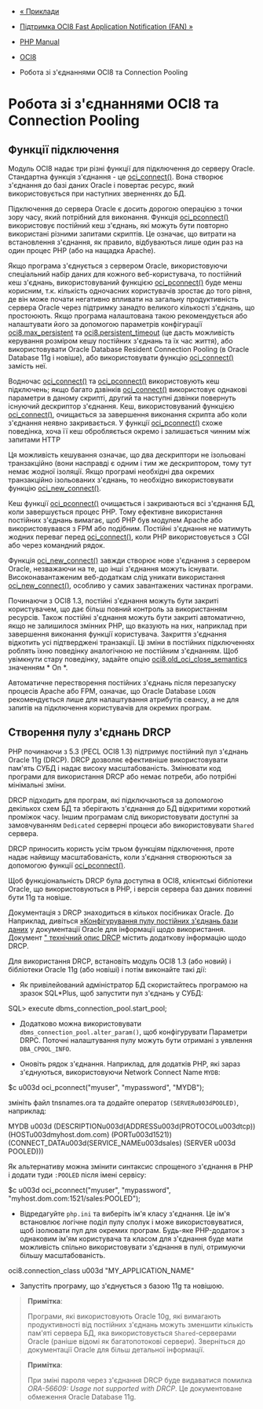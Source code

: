 - [« Приклади](oci8.examples.md)
- [Підтримка OCI8 Fast Application Notification (FAN)
»](oci8.fan.md)

- [PHP Manual](index.md)
- [OCI8](book.oci8.md)
- Робота зі з'єднаннями OCI8 та Connection Pooling

# Робота зі з'єднаннями OCI8 та Connection Pooling

## Функції підключення

Модуль OCI8 надає три різні функції для підключення до
серверу Oracle. Стандартна функція з'єднання - це
[oci_connect()](function.oci-connect.md). Вона створює з'єднання до
базі даних Oracle і повертає ресурс, який використовується при
наступних зверненнях до БД.

Підключення до сервера Oracle є досить дорогою операцією
з точки зору часу, який потрібний для виконання. Функція
[oci_pconnect()](function.oci-pconnect.md) використовує постійний кеш
з'єднань, які можуть бути повторно використані різними
запитами скриптів. Це означає, що витрати на встановлення з'єднання,
як правило, відбуваються лише один раз на один процес PHP (або на
нащадка Apache).

Якщо програма з'єднується з сервером Oracle, використовуючи спеціальний набір
даних для кожного веб-користувача, то постійний кеш з'єднань,
використовуваний функцією [oci_pconnect()](function.oci-pconnect.md) буде
менш корисним, т.к. кількість одночасних користувачів зростає до
того рівня, де він може почати негативно впливати на загальну
продуктивність сервера Oracle через підтримку занадто великого
кількості з'єднань, що простоюють. Якщо програма налаштована такою
рекомендується або налаштувати його за допомогою параметрів
конфігурації
[oci8.max_persistent](oci8.configuration.md#ini.oci8.max-persistent) та
[oci8.persistent_timeout](oci8.configuration.md#ini.oci8.persistent-timeout)
(це дасть можливість керування розміром кешу постійних з'єднань та
їх час життя), або використовувати Oracle Database Resident Connection
Pooling (в Oracle Database 11g і новіше), або використовувати функцію
[oci_connect()](function.oci-connect.md) замість неї.

Водночас [oci_connect()](function.oci-connect.md) та
[oci_pconnect()](function.oci-pconnect.md) використовують кеш підключень;
якщо багато дзвінків [oci_connect()](function.oci-connect.md)
використовує однакові параметри в даному скрипті, другий та наступні
дзвінки повернуть існуючий дескриптор з'єднання. Кеш, використовуваний
функцією [oci_connect()](function.oci-connect.md), очищається за
завершення виконання скрипта або коли з'єднання неявно закривається.
У функції [oci_pconnect()](function.oci-pconnect.md) схоже
поведінка, хоча її кеш обробляється окремо і залишається чинним
між запитами HTTP

Ця можливість кешування означає, що два дескриптори не ізольовані
транзакційно (вони насправді є одним і тим же дескриптором,
тому тут немає жодної ізоляції. Якщо програмі необхідні два
окремих транзакційно ізольованих з'єднань, то необхідно
використовувати функцію [oci_new_connect()](function.oci-new-connect.md).

Кеш функції [oci_pconnect()](function.oci-pconnect.md) очищається і
закриваються всі з'єднання БД, коли завершується процес PHP. Тому
ефективне використання постійних з'єднань вимагає, щоб PHP був
модулем Apache або використовувався з FPM або подібним. Постійні
з'єднання не матимуть жодних переваг перед
[oci_connect()](function.oci-connect.md), коли PHP використовується з CGI
або через командний рядок.

Функція [oci_new_connect()](function.oci-new-connect.md) завжди
створює нове з'єднання з сервером Oracle, незважаючи на те, що інші
з'єднання можуть існувати. Високонавантаженим веб-додаткам
слід уникати використання
[oci_new_connect()](function.oci-new-connect.md), особливо у самих
завантажених частинах програми.

Починаючи з OCI8 1.3, постійні з'єднання можуть бути закриті
користувачем, що дає більш повний контроль за використанням
ресурсів. Також постійні з'єднання можуть бути закриті автоматично,
якщо не залишилося змінних PHP, що вказують на них, наприклад при
завершення виконання функції користувача. Закриття з'єднання
відкотить усі підтверджені транзакції. Ці зміни в постійних
підключеннях роблять їхню поведінку аналогічною не постійним з'єднанням.
Щоб увімкнути стару поведінку, задайте опцію
[oci8.old_oci_close_semantics](oci8.configuration.md#ini.oci8.old-oci-close-semantics)
значенням * On *.

Автоматичне перестворення постійних з'єднань після перезапуску
процесів Apache або FPM, означає, що Oracle Database `LOGON`
рекомендується лише для налаштування атрибутів сеансу, а не для запитів
на підключення користувачів для окремих програм.

## Створення пулу з'єднань DRCP

PHP починаючи з 5.3 (PECL OCI8 1.3) підтримує постійний пул з'єднань
Oracle 11g (DRCP). DRCP дозволяє ефективніше використовувати пам'ять
СУБД і надає високу масштабованість. Змінювати код програми
для використання DRCP або немає потреби, або потрібні
мінімальні зміни.

DRCP підходить для програм, які підключаються за допомогою декількох
схем БД та зберігають з'єднання до БД відкритими короткий проміжок
часу. Іншим програмам слід використовувати доступні за замовчуванням
`Dedicated` серверні процеси або використовувати `Shared` сервера.

DRCP приносить користь усім трьом функціям підключення, проте
надає найвищу масштабованість, коли з'єднання створюються
за допомогою функції [oci_pconnect()](function.oci-pconnect.md).

Щоб функціональність DRCP була доступна в OCI8, клієнтські бібліотеки
Oracle, що використовуються в PHP, і версія сервера баз даних повинні бути 11g
та новіше.

Документація з DRCP знаходиться в кількох посібниках Oracle. До
Наприклад, дивіться [»Конфігурування пулу постійних з'єднань бази
даних](https://www.oracle.com/pls/topic/lookup?ctxu003ddblatest&idu003dGUID-82FF6896-F57E-41CF-89F7-755F3BC9C924)
у документації Oracle для інформації щодо використання. Документ
[" технічний опис
DRCP](https://www.oracle.com/technetwork/topics/php/whatsnew/php-scalability-ha-twp-128842.pdf)
містить додаткову інформацію щодо DRCP.

Для використання DRCP, встановіть модуль OCI8 1.3 (або новий) і
бібліотеки Oracle 11g (або новіші) і потім виконайте такі дії:

- Як привілейований адміністратор БД скористайтесь програмою
на зразок SQL\*Plus, щоб запустити пул з'єднань у СУБД:

SQL> execute dbms_connection_pool.start_pool;

- Додатково можна використовувати
`dbms_connection_pool.alter_param()`, щоб конфігурувати
Параметри DRPC. Поточні налаштування пулу можуть бути отримані з
уявлення `DBA_CPOOL_INFO`.

- Оновіть рядок з'єднання. Наприклад, для додатків
PHP, які зараз з'єднуються, використовуючи Network Connect Name
`MYDB`:

$c u003d oci_pconnect("myuser", "mypassword", "MYDB");

змініть файл tnsnames.ora та додайте оператор `(SERVERu003dPOOLED)`,
наприклад:

MYDB u003d (DESCRIPTIONu003d(ADDRESSu003d(PROTOCOLu003dtcp)) (HOSTu003dmyhost.dom.com)
(PORTu003d1521))(CONNECT_DATAu003d(SERVICE_NAMEu003dsales)
(SERVER u003d POOLED)))

Як альтернативу можна змінити синтаксис спрощеного
з'єднання в PHP і додати туди `:POOLED` після імені сервісу:

$c u003d oci_pconnect("myuser", "mypassword", "myhost.dom.com:1521/sales:POOLED");

- Відредагуйте `php.ini` та виберіть ім'я класу з'єднання. Це ім'я
встановлює логічне поділ пулу сполук і може
використовуватися, щоб ізолювати пул для окремих програм.
Будь-яке PHP-додаток з однаковим ім'ям користувача та класом для
з'єднання буде мати можливість спільно використовувати з'єднання
в пулі, отримуючи більшу масштабованість.

oci8.connection_class u003d "MY_APPLICATION_NAME"

- Запустіть програму, що з'єднується з базою 11g та новішою.

> **Примітка**:
>
> Програми, які використовують Oracle 10g, які вимагають
> продуктивності від постійних з'єднань можуть зменшити
> кількість пам'яті сервера БД, яка використовується `Shared`-серверами
> Oracle (раніше відомі як багатопотокові сервери). Зверніться до
> документації Oracle для більш детальної інформації.

> **Примітка**:
>
> При зміні пароля через з'єднання DRCP буде видаватися помилка
> *ORA-56609: Usage not supported with DRCP*. Це документоване
> обмеження Oracle Database 11g.
